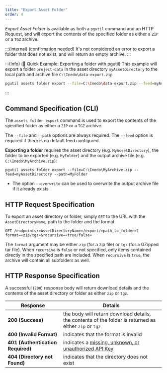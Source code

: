 ```yaml
---
title: "Export Asset Folder"
order: 4
---
```


*Export Asset Folder* is available as both a `pgutil` command and an HTTP Request, and will export the contents of the specified folder as either a `ZIP` or a `TGZ` archive.

:::(internal) (confirmation needed)
It's not considered an error to export a folder that does not exist, and will return an empty archive.
:::

:::(Info) (🚀 Quick Example: Exporting a folder with pgutil)
This example will export a folder `project-data` in the asset directory `myAssetDirectory` to the local path and archive file `C:\Inedo\data-export.zip`

```bash
pgutil assets folder export --file=C:\Inedo\data-export.zip --feed=myAssetDirectory --path=project-data
```
:::

## Command Specification (CLI)
The `assets folder export` command is used to export the contents of the specified folder as either a `ZIP` or a `TGZ` archive.

The `--file` and `--path` options are always required. The `--feed` option is required if there is no default feed configured.

**Exporting a folder** requires the asset directory (e.g. `MyAssetDirectory`), the folder to be exported (e.g. `MyFolder`) and the output archive file (e.g. `C:\Inedo\MyArchive.zip`):

```plaintext
pgutil assets folder export --file=C:\Inedo\MyArchive.zip --feed=myAssetDirectory --path=MyFolder
```

* The option `--overwrite` can be used to overwrite the output archive file if it already exists

## HTTP Request Specification
To export an asset directory or folder, simply `GET` to the URL with the `AssetDirectoryName`, path to the folder and the format.

```plaintext
GET /endpoints/«AssetDirectoryName»/export/«path_to_folder»?format=«zip/tgz»&recursive=«true/false»
```

The `format` argument may be either `zip` (for a zip file) or `tgz` (for a GZipped tar file). When `recursive` is `false` or not specified, only items contained directly in the specified path are included. When `recursive` is `true`, the archive will contain all subfolders as well. 

## HTTP Response Specification
A successful (`200`) response body will return download details and the contents of the asset directory or folder as either `zip` or `tgz`. 

| Response | Details |
| --- | --- |
| **200 (Success)** | the body will return download details, the contents of the folder is returned as either `zip` or `tgz` |
| **400 (Invalid Format)** | indicates that the format is invalid |
| **401 (Authentication Required)** | indicates a [missing, unknown, or unauthorized API Key](/docs/proget/reference-api/proget-api-assets#authentication) |
| **404 (Directory not Found)** | indicates that the directory does not exist |